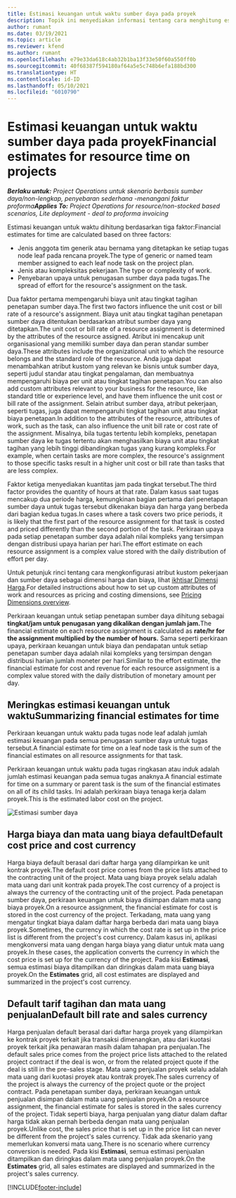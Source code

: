 ```yaml
---
title: Estimasi keuangan untuk waktu sumber daya pada proyek
description: Topik ini menyediakan informasi tentang cara menghitung estimasi keuangan untuk waktu.
author: rumant
ms.date: 03/19/2021
ms.topic: article
ms.reviewer: kfend
ms.author: rumant
ms.openlocfilehash: e79e33da618c4ab32b1ba13f33e50f60a550ff0b
ms.sourcegitcommit: 40f68387f594180af64a5e5c748b6efa188bd300
ms.translationtype: HT
ms.contentlocale: id-ID
ms.lasthandoff: 05/10/2021
ms.locfileid: "6010790"
---
```

# <a name="financial-estimates-for-resource-time-on-projects"></a><span data-ttu-id="06499-103">Estimasi keuangan untuk waktu sumber daya pada proyek</span><span class="sxs-lookup"><span data-stu-id="06499-103">Financial estimates for resource time on projects</span></span>

<span data-ttu-id="06499-104">_**Berlaku untuk:** Project Operations untuk skenario berbasis sumber daya/non-lengkap, penyebaran sederhana -menangani faktur proforma_</span><span class="sxs-lookup"><span data-stu-id="06499-104">_**Applies To:** Project Operations for resource/non-stocked based scenarios, Lite deployment - deal to proforma invoicing_</span></span>

<span data-ttu-id="06499-105">Estimasi keuangan untuk waktu dihitung berdasarkan tiga faktor:</span><span class="sxs-lookup"><span data-stu-id="06499-105">Financial estimates for time are calculated based on three factors:</span></span> 

- <span data-ttu-id="06499-106">Jenis anggota tim generik atau bernama yang ditetapkan ke setiap tugas node leaf pada rencana proyek.</span><span class="sxs-lookup"><span data-stu-id="06499-106">The type of generic or named team member assigned to each leaf node task on the project plan.</span></span> 
- <span data-ttu-id="06499-107">Jenis atau kompleksitas pekerjaan.</span><span class="sxs-lookup"><span data-stu-id="06499-107">The type or complexity of work.</span></span>
- <span data-ttu-id="06499-108">Penyebaran upaya untuk penugasan sumber daya pada tugas.</span><span class="sxs-lookup"><span data-stu-id="06499-108">The spread of effort for the resource's assignment on the task.</span></span> 

<span data-ttu-id="06499-109">Dua faktor pertama mempengaruhi biaya unit atau tingkat tagihan penetapan sumber daya.</span><span class="sxs-lookup"><span data-stu-id="06499-109">The first two factors influence the unit cost or bill rate of a resource's assignment.</span></span> <span data-ttu-id="06499-110">Biaya unit atau tingkat tagihan penetapan sumber daya ditentukan berdasarkan atribut sumber daya yang ditetapkan.</span><span class="sxs-lookup"><span data-stu-id="06499-110">The unit cost or bill rate of a resource assignment is determined by the attributes of the resource assigned.</span></span> <span data-ttu-id="06499-111">Atribut ini mencakup unit organisasional yang memiliki sumber daya dan peran standar sumber daya.</span><span class="sxs-lookup"><span data-stu-id="06499-111">These attributes include the organizational unit to which the resource belongs and the standard role of the resource.</span></span> <span data-ttu-id="06499-112">Anda juga dapat menambahkan atribut kustom yang relevan ke bisnis untuk sumber daya, seperti judul standar atau tingkat pengalaman, dan membuatnya mempengaruhi biaya per unit atau tingkat tagihan penetapan.</span><span class="sxs-lookup"><span data-stu-id="06499-112">You can also add custom attributes relevant to your business for the resource, like standard title or experience level, and have them influence the unit cost or bill rate of the assignment.</span></span>
<span data-ttu-id="06499-113">Selain atribut sumber daya, atribut pekerjaan, seperti tugas, juga dapat mempengaruhi tingkat tagihan unit atau tingkat biaya penetapan.</span><span class="sxs-lookup"><span data-stu-id="06499-113">In addition to the attributes of the resource, attributes of work, such as the task, can also influence the unit bill rate or cost rate of the assignment.</span></span> <span data-ttu-id="06499-114">Misalnya, bila tugas tertentu lebih kompleks, penetapan sumber daya ke tugas tertentu akan menghasilkan biaya unit atau tingkat tagihan yang lebih tinggi dibandingkan tugas yang kurang kompleks.</span><span class="sxs-lookup"><span data-stu-id="06499-114">For example, when certain tasks are more complex, the resource's assignment to those specific tasks result in a higher unit cost or bill rate than tasks that are less complex.</span></span>   

<span data-ttu-id="06499-115">Faktor ketiga menyediakan kuantitas jam pada tingkat tersebut.</span><span class="sxs-lookup"><span data-stu-id="06499-115">The third factor provides the quantity of hours at that rate.</span></span> <span data-ttu-id="06499-116">Dalam kasus saat tugas mencakup dua periode harga, kemungkinan bagian pertama dari penetapan sumber daya untuk tugas tersebut dikenakan biaya dan harga yang berbeda dari bagian kedua tugas.</span><span class="sxs-lookup"><span data-stu-id="06499-116">In cases where a task covers two price periods, it is likely that the first part of the resource assignment for that task is costed and priced differently than the second portion of the task.</span></span> <span data-ttu-id="06499-117">Perkiraan upaya pada setiap penetapan sumber daya adalah nilai kompleks yang tersimpan dengan distribusi upaya harian per hari.</span><span class="sxs-lookup"><span data-stu-id="06499-117">The effort estimate on each resource assignment is a complex value stored with the daily distribution of effort per day.</span></span>

<span data-ttu-id="06499-118">Untuk petunjuk rinci tentang cara mengkonfigurasi atribut kustom pekerjaan dan sumber daya sebagai dimensi harga dan biaya, lihat [ikhtisar Dimensi Harga](../pricing-costing/pricing-dimensions-overview.md).</span><span class="sxs-lookup"><span data-stu-id="06499-118">For detailed instructions about how to set up custom attributes of work and resources as pricing and costing dimensions, see [Pricing Dimensions overview](../pricing-costing/pricing-dimensions-overview.md).</span></span>

<span data-ttu-id="06499-119">Perkiraan keuangan untuk setiap penetapan sumber daya dihitung sebagai **tingkat/jam untuk penugasan yang dikalikan dengan jumlah jam.**</span><span class="sxs-lookup"><span data-stu-id="06499-119">The financial estimate on each resource assignment is calculated as **rate/hr for the assignment multiplied by the number of hours.**</span></span>  <span data-ttu-id="06499-120">Sama seperti perkiraan upaya, perkiraan keuangan untuk biaya dan pendapatan untuk setiap penetapan sumber daya adalah nilai kompleks yang tersimpan dengan distribusi harian jumlah moneter per hari.</span><span class="sxs-lookup"><span data-stu-id="06499-120">Similar to the effort estimate, the financial estimate for cost and revenue for each resource assignment is a complex value stored with the daily distribution of monetary amount per day.</span></span> 

## <a name="summarizing-financial-estimates-for-time"></a><span data-ttu-id="06499-121">Meringkas estimasi keuangan untuk waktu</span><span class="sxs-lookup"><span data-stu-id="06499-121">Summarizing financial estimates for time</span></span>
<span data-ttu-id="06499-122">Perkiraan keuangan untuk waktu pada tugas node leaf adalah jumlah estimasi keuangan pada semua penugasan sumber daya untuk tugas tersebut.</span><span class="sxs-lookup"><span data-stu-id="06499-122">A financial estimate for time on a leaf node task is the sum of the financial estimates on all resource assignments for that task.</span></span>

<span data-ttu-id="06499-123">Perkiraan keuangan untuk waktu pada tugas ringkasan atau induk adalah jumlah estimasi keuangan pada semua tugas anaknya.</span><span class="sxs-lookup"><span data-stu-id="06499-123">A financial estimate for time on a summary or parent task is the sum of the financial estimates on all of its child tasks.</span></span> <span data-ttu-id="06499-124">Ini adalah perkiraan biaya tenaga kerja dalam proyek.</span><span class="sxs-lookup"><span data-stu-id="06499-124">This is the estimated labor cost on the project.</span></span> 

![Estimasi sumber daya](./media/navigation12.png)

## <a name="default-cost-price-and-cost-currency"></a><span data-ttu-id="06499-126">Harga biaya dan mata uang biaya default</span><span class="sxs-lookup"><span data-stu-id="06499-126">Default cost price and cost currency</span></span>

<span data-ttu-id="06499-127">Harga biaya default berasal dari daftar harga yang dilampirkan ke unit kontrak proyek.</span><span class="sxs-lookup"><span data-stu-id="06499-127">The default cost price comes from the price lists attached to the contracting unit of the project.</span></span> <span data-ttu-id="06499-128">Mata uang biaya proyek selalu adalah mata uang dari unit kontrak pada proyek.</span><span class="sxs-lookup"><span data-stu-id="06499-128">The cost currency of a project is always the currency of the contracting unit of the project.</span></span> <span data-ttu-id="06499-129">Pada penetapan sumber daya, perkiraan keuangan untuk biaya disimpan dalam mata uang biaya proyek.</span><span class="sxs-lookup"><span data-stu-id="06499-129">On a resource assignment, the financial estimate for cost is stored in the cost currency of the project.</span></span> <span data-ttu-id="06499-130">Terkadang, mata uang yang mengatur tingkat biaya dalam daftar harga berbeda dari mata uang biaya proyek.</span><span class="sxs-lookup"><span data-stu-id="06499-130">Sometimes, the currency in which the cost rate is set up in the price list is different from the project's cost currency.</span></span> <span data-ttu-id="06499-131">Dalam kasus ini, aplikasi mengkonversi mata uang dengan harga biaya yang diatur untuk mata uang proyek.</span><span class="sxs-lookup"><span data-stu-id="06499-131">In these cases, the application converts the currency in which the cost price is set up for the currency of the project.</span></span> <span data-ttu-id="06499-132">Pada kisi **Estimasi**, semua estimasi biaya ditampilkan dan diringkas dalam mata uang biaya proyek.</span><span class="sxs-lookup"><span data-stu-id="06499-132">On the **Estimates** grid, all cost estimates are displayed and summarized in the project's cost currency.</span></span> 

## <a name="default-bill-rate-and-sales-currency"></a><span data-ttu-id="06499-133">Default tarif tagihan dan mata uang penjualan</span><span class="sxs-lookup"><span data-stu-id="06499-133">Default bill rate and sales currency</span></span>

<span data-ttu-id="06499-134">Harga penjualan default berasal dari daftar harga proyek yang dilampirkan ke kontrak proyek terkait jika transaksi dimenangkan, atau dari kuotasi proyek terkait jika penawaran masih dalam tahapan pra penjualan.</span><span class="sxs-lookup"><span data-stu-id="06499-134">The default sales price comes from the project price lists attached to the related project contract if the deal is won, or from the related project quote if the deal is still in the pre-sales stage.</span></span> <span data-ttu-id="06499-135">Mata uang penjualan proyek selalu adalah mata uang dari kuotasi proyek atau kontrak proyek.</span><span class="sxs-lookup"><span data-stu-id="06499-135">The sales currency of the project is always the currency of the project quote or the project contract.</span></span> <span data-ttu-id="06499-136">Pada penetapan sumber daya, perkiraan keuangan untuk penjualan disimpan dalam mata uang penjualan proyek.</span><span class="sxs-lookup"><span data-stu-id="06499-136">On a resource assignment, the financial estimate for sales is stored in the sales currency of the project.</span></span> <span data-ttu-id="06499-137">Tidak seperti biaya, harga penjualan yang diatur dalam daftar harga tidak akan pernah berbeda dengan mata uang penjualan proyek.</span><span class="sxs-lookup"><span data-stu-id="06499-137">Unlike cost, the sales price that is set up in the price list can never be different from the project's sales currency.</span></span> <span data-ttu-id="06499-138">Tidak ada skenario yang memerlukan konversi mata uang.</span><span class="sxs-lookup"><span data-stu-id="06499-138">There is no scenario where currency conversion is needed.</span></span> <span data-ttu-id="06499-139">Pada kisi **Estimasi**, semua estimasi penjualan ditampilkan dan diringkas dalam mata uang penjualan proyek.</span><span class="sxs-lookup"><span data-stu-id="06499-139">On the **Estimates** grid, all sales estimates are displayed and summarized in the project's sales currency.</span></span> 

[!INCLUDE[footer-include](../includes/footer-banner.md)]
